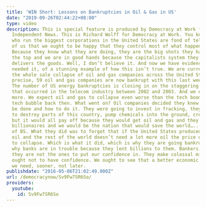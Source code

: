 ```yaml
---
title: 'WIN Short: Lessons on Bankruptcies in Oil & Gas in US'
date: "2019-09-26T02:44:22+08:00"
type: video
description: This is special feature is produced by Democracy at Work for Workers
  Independent News. This is Richard Wolff for Democracy at Work. You know the people
  who run the biggest corporations in the United States are fond of telling the rest
  of us that we ought to be happy that they control most of what happens in this economy.
  Because they know what they are doing, they are the big shots they have risen to
  the top and we are in good hands because the capitalists system they preside over
  delivers the goods. Well, I don’t believe it. And now we have evidence, if we ever
  needed it, of a stunning example of how this isn’t true. We are currently seeing
  the whole sale collapse of oil and gas companies across the United States. To be
  precise, 59 oil and gas companies are now bankrupt with this last week’s filings.
  The number of US energy bankruptcies is closing in on the staggering 68 filings
  that occurred in the telecom industry between 2002 and 2003. And we expect even
  more. We expect oil and gas to collapse even worse than the tech boom became the
  tech bubble back then. What went on? Oil companies decided they knew what was to
  be done and how to do it. They were going to invest in fracking, they were going
  to destroy parts of this country, pump chemicals into the ground, create earthquakes,
  but it would all pay off because they would get oil and gas and they would become
  billionaires and we would be the nation that would save the world….. A whole lot
  of BS. What they did was to forget that if the United States produced a lot more
  oil and the rest of the world doesn’t need a lot more oil the price of oil is going
  to collapse. Which is what it did, which is why they are going bankrupt, which is
  why banks are in trouble because they lent billions to them. Bankers, oil companies,
  they are not the ones to put our confidence in. They make colossal mistakes. We
  ought not to have confidence. We ought to see that a better economic system is what
  we need, sooner, not later.
publishdate: "2016-05-06T21:02:49.000Z"
url: /democracynow/Sv9Fw7SR6So/
providers:
  youtube:
    id: Sv9Fw7SR6So
---
```

